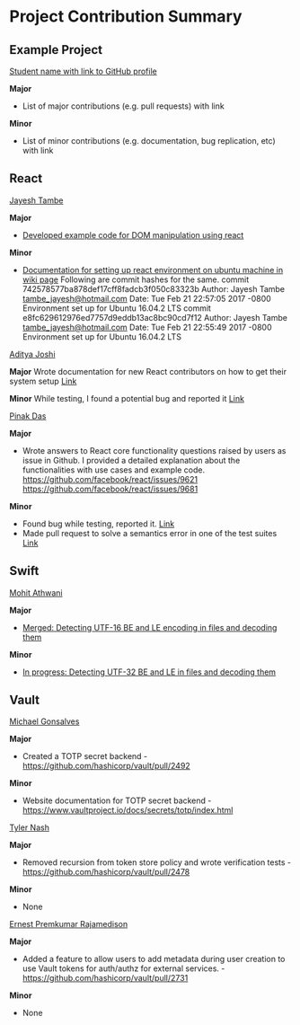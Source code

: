 # Project Contribution Summary

## Example Project

[Student name with link to GitHub profile](https://github.com/kbuffardi)

**Major**

* List of major contributions (e.g. pull requests) with link

**Minor**

* List of minor contributions (e.g. documentation, bug replication, etc) with link


## React
[Jayesh Tambe](https://github.com/jtambe)

**Major**

* [Developed example code for DOM manipulation using react](https://github.com/facebook/react/pull/9683)

**Minor**

* [Documentation for setting up react environment on ubuntu machine in wiki page](https://github.com/facebook/react/wiki)
Following are commit hashes for the same.
commit 742578577ba878def17cff8fadcb3f050c83323b
Author: Jayesh Tambe <tambe_jayesh@hotmail.com>
Date:   Tue Feb 21 22:57:05 2017 -0800
    Environment set up for Ubuntu 16.04.2 LTS
commit e8fc629612976ed7757d9eddb13ac8bc90cd7f12
Author: Jayesh Tambe <tambe_jayesh@hotmail.com>
Date:   Tue Feb 21 22:55:49 2017 -0800
    Environment set up for Ubuntu 16.04.2 LTS


[Aditya Joshi](https://github.com/amjoshi91)

**Major**
Wrote documentation for new React contributors on how to get their system setup
[Link](https://github.com/facebook/react/pull/9444)

**Minor**
While testing, I found a potential bug and reported it
[Link](https://github.com/facebook/react/issues/9564)


[Pinak Das](https://github.com/pinakdas163)

**Major**
* Wrote answers to React core functionality questions raised by users as issue in Github. I provided a detailed explanation about the functionalities
with use cases and example code.  
https://github.com/facebook/react/issues/9621  
https://github.com/facebook/react/issues/9681

**Minor**
* Found bug while testing, reported it.
[Link](https://github.com/facebook/react/issues/9025)  
* Made pull request to solve a semantics error in one of the test suites
[Link](https://github.com/facebook/react/pull/9200)

## Swift
[Mohit Athwani](https://github.com/mohitathwani)

**Major**

* [Merged: Detecting UTF-16 BE and LE encoding in files and decoding them](https://github.com/apple/swift-corelibs-foundation/pull/893)

**Minor**

* [In progress: Detecting UTF-32 BE and LE in files and decoding them](https://github.com/apple/swift-corelibs-foundation/pull/928)

## Vault

[Michael Gonsalves](https://github.com/mymercurialsky)

**Major**

* Created a TOTP secret backend - https://github.com/hashicorp/vault/pull/2492

**Minor**

* Website documentation for TOTP secret backend - https://www.vaultproject.io/docs/secrets/totp/index.html

[Tyler Nash](https://github.com/lemondrank)

**Major**

* Removed recursion from token store policy and wrote verification tests - https://github.com/hashicorp/vault/pull/2478

**Minor**

* None

[Ernest Premkumar Rajamedison](https://github.com/ernestpremkumar)

**Major**

* Added a feature to allow users to add metadata during user creation to use Vault tokens for auth/authz for external services.  - https://github.com/hashicorp/vault/pull/2731

**Minor**

* None
